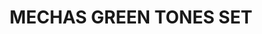 ---
title: "MECHAS GREEN TONES SET"
price: "TBA"
desc: "Opis nije dostupan"
img_path: "/assets/img/A.MIG-7509.jpg"
brand: AMMO
available: true
cat: "weathering"
subcat: "OILBRUSHERS SETS"
subsubcat: "SS"
---